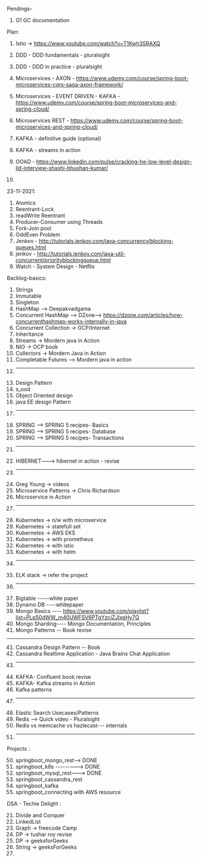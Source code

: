 Pendings-

1. G1 GC documentation

Plan: 

1. Istio -> https://www.youtube.com/watch?v=T1Kwh3SRAXQ

1. DDD - DDD fundamentals - pluralsight
2. DDD - DDD in practice - pluralsight
3. Microservices - AXON - https://www.udemy.com/course/spring-boot-microservices-cqrs-saga-axon-framework/
4. Microservices - EVENT DRIVEN - KAFKA - https://www.udemy.com/course/spring-boot-microservices-and-spring-cloud/
5. Microservices REST - https://www.udemy.com/course/spring-boot-microservices-and-spring-cloud/
6. KAFKA - definitive guide (optional)
7. KAFKA - streams in action
8. OOAD - https://www.linkedin.com/pulse/cracking-he-low-level-design-lld-interview-shashi-bhushan-kumar/
9.

23-11-2021:

1. Atomics
2. Reentrant-Lock
3. readWrite Reentrant
4. Producer-Consumer using Threads
5. Fork-Join pool
6. OddEven Problem
7. Jenkov - http://tutorials.jenkov.com/java-concurrency/blocking-queues.html
8. jenkov - http://tutorials.jenkov.com/java-util-concurrent/priorityblockingqueue.html
9. Watch - System Design - Netflix

Backlog-basics:

1. Strings
2. Immutable
3. Singleton
4. HashMap --> Deepakvadgama
5. Concurrent HashMap --> DZone--> https://dzone.com/articles/how-concurrenthashmap-works-internally-in-java
6. Concurrent Collection -> OCP/Internet
7. Inheritance
8. Streams -> Mordern java in Action
9. NIO -> OCP book
10. Collectors -> Mordern Java in Action
11. Completable Futures --> Mordern java in action
12. ---------------------------------------------------------
13. Design Pattern
14. s_ood
15. Object Oriented design
16. java EE design Pattern
17. --------------------------------------------------------
18. SPRING --> SPRING 5 recipes- Basics
19. SPRING --> SPRING 5 recipes- Database
20. SPRING --> SPRING 5 recipes- Transactions
21. --------------------------------------------------------
22. HIBERNET---> hibernet in action - revise
23. --------------------------------------------------------
24. Greg Young -> videos
25. Microservice Patterns -> Chris Richardson
26. Microservice in Action
27. ----------------------------------------------------------
28. Kubernetes -> n/w with microservice
29. Kubernetes -> statefull set
30. Kubernetes -> AWS EKS
31. Kubernetes -> with prometheus
32. Kubernetes -> with istio
33. Kubernetes -> with helm
34. ---------------------------------------------------------
35. ELK stack -> refer the project
36. ---------------------------------------------------------
37. Bigtable -----white paper
38. Dynamo DB ----whitepaper
39. Mongo Basics ---- https://www.youtube.com/playlist?list=PLp50dWW_m40UWFSV6PTgYzciZJIxgHy7Q
40. Mongo Sharding---- Mongo Documentation, Principles
40. Mongo Patterns -- Book revise
---------------------------------------------
41. Cassandra Design Pattern -- Book
42. Cassandra Realtime Application - Java Brains Chat Application
42. --------------------------------------------------------
43. KAFKA- Confluent book revise
44. KAFKA- Kafka streams in Action
45. Kafka patterns
46. --------------------------------------------------------
47. Elastic Search Usecases/Patterns
48. Redis --> Quick video - Pluralsight
49. Redis vs memcache vs hazlecast--- internals
50. --------------------------------------------------------

Projects :

50. springboot_mongo_rest--> DONE
51. springboot_k8s ---------> DONE
52. springboot_mysql_rest---> DONE
53. springboot_cassandra_rest
54. springboot_kafka
55. springboot_connecting with AWS resource

DSA - Techie Delight :

21. Divide and Conquer
22. LinkedList
23. Graph -> freecode Camp
24. DP -> tushar roy revise
25. DP -> geeksforGeeks
26. String -> geeksForGeeks
27. 

